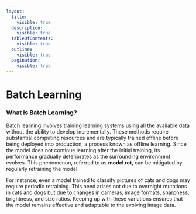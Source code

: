 ```yaml
---
layout:
  title:
    visible: true
  description:
    visible: true
  tableOfContents:
    visible: true
  outline:
    visible: true
  pagination:
    visible: true
---
```


# Batch Learning

### **What is Batch Learning?**

Batch learning involves training learning systems using all the available data without the ability to develop incrementally. These methods require substantial computing resources and are typically trained offline before being deployed into production, a process known as offline learning. Since the model does not continue learning after the initial training, its performance gradually deteriorates as the surrounding environment evolves. This phenomenon, referred to as **model rot**, can be mitigated by regularly retraining the model.&#x20;

For instance, even a model trained to classify pictures of cats and dogs may require periodic retraining. This need arises not due to overnight mutations in cats and dogs but due to changes in cameras, image formats, sharpness, brightness, and size ratios. Keeping up with these variations ensures that the model remains effective and adaptable to the evolving image data.
